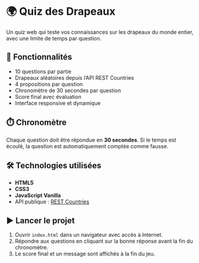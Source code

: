 # 🌍 Quiz des Drapeaux

Un quiz web qui teste vos connaissances sur les drapeaux du monde entier, avec une limite de temps par question.

## 🚀 Fonctionnalités

- 10 questions par partie
- Drapeaux aléatoires depuis l’API REST Countries
- 4 propositions par question
- Chronomètre de 30 secondes par question
- Score final avec évaluation
- Interface responsive et dynamique

## ⏱️ Chronomètre

Chaque question doit être répondue en **30 secondes**. Si le temps est écoulé, la question est automatiquement comptée comme fausse.

## 🛠️ Technologies utilisées

- **HTML5**
- **CSS3**
- **JavaScript Vanilla**
- API publique : [REST Countries](https://restcountries.com/)

## ▶️ Lancer le projet

1. Ouvrir `index.html` dans un navigateur avec accès à Internet.
2. Répondre aux questions en cliquant sur la bonne réponse avant la fin du chronomètre.
3. Le score final et un message sont affichés à la fin du jeu.
